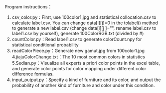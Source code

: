 Program instructions：
1. csv_color.py：First, use 100color1.jpg and statistical collocation.csv to calculate label.csv. You can change data[i][j]=0 in the tolabel() method to generate a new label.csv (change data[i][j ]="", rename label.csv to label1.csv by yourself), generate 100ColorRGB.txt (divided by #)
2. countColor.py：Read label1.csv to generate colorCount.npy for statistical conditional probability
3. readColorPiece.py：Generate new gamut.jpg from 100color1.jpg
4.jiajuColorChange.txt：The 10 most common colors in statistics
5.Sedian.py：Visualize all experts a priori color points in the excel table, and generate color points for color mapping under different color difference formulas.
6. input_output.py：Specify a kind of furniture and its color, and output the probability of another kind of furniture and color under this condition.

